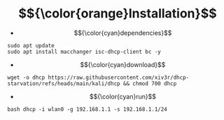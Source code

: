 # $${\color{orange}Installation}$$
- $${\color{cyan}dependencies}$$
```
sudo apt update
sudo apt install macchanger isc-dhcp-client bc -y
```
- $${\color{cyan}download}$$
```
wget -o dhcp https://raw.githubusercontent.com/xiv3r/dhcp-starvation/refs/heads/main/kali/dhcp && chmod 700 dhcp
```
- $${\color{cyan}run}$$
```
bash dhcp -i wlan0 -g 192.168.1.1 -s 192.168.1.1/24
```
